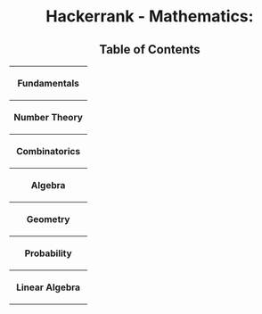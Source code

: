 <h1 align="center">Hackerrank - Mathematics:</h1>
<h2 align="center">Table of Contents</h2>
<Center><table style="width:100%">
  
  <tr>
    <th><p align="center" href="https://www.hackerrank.com/challenges/equal-stacks">Fundamentals</p></th>
  </tr>
   <tr>
    <th><p align="center" href="https://www.hackerrank.com/challenges/equal-stacks">Number Theory </p></th>
  </tr> 
  <tr>
    <th><p align="center" href="https://www.hackerrank.com/challenges/equal-stacks">Combinatorics</p></th>
  </tr>
  <tr>
    <th><p align="center" href="https://www.hackerrank.com/challenges/equal-stacks">Algebra</p></th>
  </tr>
  <tr>
    <th><p align="center" href="https://www.hackerrank.com/challenges/equal-stacks">Geometry</p></th>
  </tr>
  <tr>
    <th><p align="center" href="https://www.hackerrank.com/challenges/equal-stacks">Probability</p></th>
  </tr>
  <tr>
    <th><p align="center" href="https://www.hackerrank.com/challenges/equal-stacks">Linear Algebra</p></th>
  </tr>
 
</table>
</Center>
